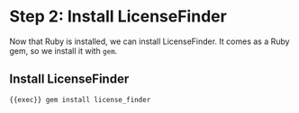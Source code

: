 # Step 2: Install LicenseFinder

Now that Ruby is installed, we can install LicenseFinder. It comes as a Ruby gem, so we install it with `gem`.

## Install LicenseFinder

```bash
{{exec}} gem install license_finder
